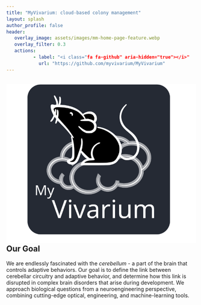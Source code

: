 ```yaml
---
title: "MyVivarium: cloud-based colony management"
layout: splash
author_profile: false
header:
   overlay_image: assets/images/mm-home-page-feature.webp
   overlay_filter: 0.3
   actions:
          - label: "<i class="fa fa-github" aria-hidden="true"></i>"
            url: "https://github.com/myvivarium/MyVivarium"
---
```

<section id="reactive">
  <div class="splash-header">
    <div class="splash-image">
      <div style="float: left; margin-right 1em;">
        <img src="/assets/images/Picture45.svg" />
      </div>
    </div>
    <div class="splash-block">
      <h2>Our Goal</h2>
      <p>We are endlessly fascinated with the <i>cerebellum</i> - a part of the brain that controls adaptive behaviors. Our goal is to define the link between cerebellar circuitry and adaptive behavior, and determine how this link is disrupted in complex brain disorders that arise during development. We approach biological questions from a neuroengineering perspective, combining cutting-edge optical, engineering, and machine-learning tools.</p>
    </div>
  </div>
</section>